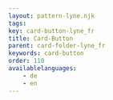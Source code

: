 ```yaml
---
layout: pattern-lyne.njk
tags: 
key: card-button-lyne_fr
title: Card-Button
parent: card-folder-lyne_fr
keywords: card-button
order: 110
availablelanguages: 
    - de
    - en
---
```

